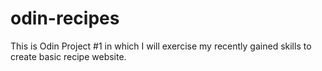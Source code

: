 # odin-recipes
This is Odin Project #1 in which I will exercise my recently gained skills to create basic recipe website.